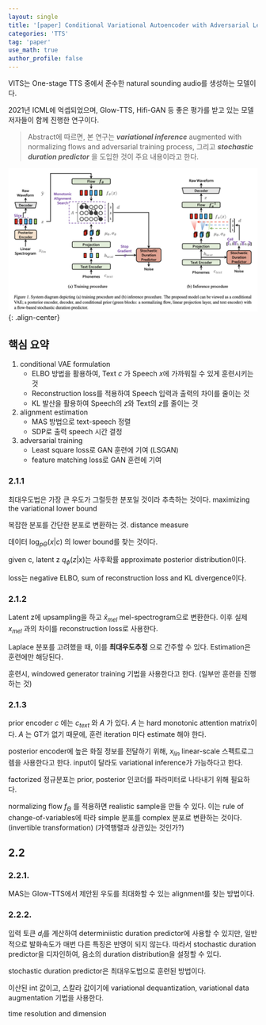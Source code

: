 ```yaml
---
layout: single
title: '[paper] Conditional Variational Autoencoder with Adversarial Learning for End-to-End Text-to-Speech'
categories: 'TTS'
tag: 'paper'
use_math: true
author_profile: false
---
```


VITS는 One-stage TTS 중에서 준수한 natural sounding audio를 생성하는 모델이다. 

2021년 ICML에 억셉되었으며, Glow-TTS, Hifi-GAN 등 좋은 평가를 받고 있는 모델 저자들이 함께 진행한 연구이다.

> <span style="font-size: 14px;">Abstract에 따르면, 본 연구는 __*variational inference*__ augmented with normalizing flows and adversarial training process, 그리고 __*stochastic duration predictor*__ 을 도입한 것이 주요 내용이라고 한다.</span>

![ebranchformer](/assets/images/2024-11-21-VITS.png){: .align-center}

## 핵심 요약
1. conditional VAE formulation
    - ELBO 방법을 활용하여, Text $c$ 가 Speech $x$에 가까워질 수 있게 훈련시키는 것
    - Reconstruction loss를 적용하여 Speech 입력과 출력의 차이를 줄이는 것
    - KL 발산을 활용하여 Speech의 $z$와 Text의 $z$를 줄이는 것
1. alignment estimation
    - MAS 방법으로 text-speech 정렬
    - SDP로 출력 speech 시간 결정
1. adversarial training
    - Least square loss로 GAN 훈련에 기여 (LSGAN)
    - feature matching loss로 GAN 훈련에 기여

### 2.1.1
최대우도법은 가장 큰 우도가 그럴듯한 분포일 것이라 추측하는 것이다.
maximizing the variational lower bound

복잡한 분포를 간단한 분포로 변환하는 것.
distance measure

데이터 $\log_{p \Theta} (x|c)$ 의 lower bound를 찾는 것이다.

given c, latent z
$q_{\phi}(z|x)$는 사후확률 approximate posterior distribution이다.

loss는 negative ELBO, sum of reconstruction loss and KL divergence이다.

### 2.1.2
Latent z에 upsampling을 하고 $\hat{x}_{mel}$ mel-spectrogram으로 변환한다. 이후 실제 $x_{mel}$ 과의 차이를 reconstruction loss로 사용한다.

Laplace 분포를 고려했을 때, 이를 **최대우도추정** 으로 간주할 수 있다. Estimation은 훈련에만 해당된다.

훈련시, windowed generator training 기법을 사용한다고 한다. (일부만 훈련을 진행하는 것)

### 2.1.3
prior encoder $c$ 에는 $c_{text}$ 와 $A$ 가 있다.
$A$ 는 hard monotonic attention matrix이다. $A$ 는 GT가 없기 때문에, 훈련 iteration 마다 estimate 해야 한다. 

posterior encoder에 높은 화질 정보를 전달하기 위해, $x_{lin}$ linear-scale 스펙트로그렘을 사용한다고 한다. input이 달라도 variational inference가 가능하다고 한다.

factorized 정규분포는 prior, posterior 인코더를 파라미터로 나타내기 위해 필요하다.

normalizing flow $f_{\Theta}$ 를 적용하면 realistic sample을 만들 수 있다. 이는 rule of change-of-variables에 따라 simple 분포를 complex 분포로 변환하는 것이다. (invertible transformation) (가역행렬과 상관있는 것인가?)

## 2.2
### 2.2.1.
MAS는 Glow-TTS에서 제안된 우도를 최대화할 수 있는 alignment를 찾는 방법이다.

### 2.2.2.
입력 토큰 $d_{i}$를 계산하여 determiniistic duration predictor에 사용할 수 있지만, 일반적으로 발화속도가 매번 다른 특징은 반영이 되지 않는다. 따라서 stochastic duration predictor을 디자인하여, 음소의 duration distribution을 설정할 수 있다.

stochastic duration predictor은 최대우도법으로 훈련된 방법이다.

이산된 int 값이고, 스칼라 값이기에 variational dequantization, variational data augmentation 기법을 사용한다.



time resolution and dimension

[//]: # 